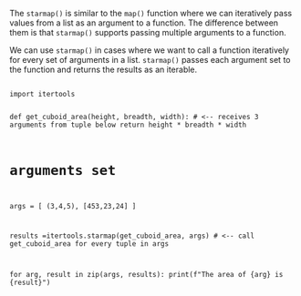 The `starmap()` is similar to the `map()` function where we can iteratively pass values from a list as an argument to a function. The difference between them is that `starmap()` supports passing multiple arguments to a function.

We can use `starmap()` in cases where we want to call a function iteratively for every set of arguments in a list. `starmap()` passes each argument set to the function and returns the results as an iterable.

<codeblock language="python" type="lesson">
<code>
import itertools

def get_cuboid_area(height, breadth, width): # <-- receives 3 arguments from tuple below
  return height * breadth * width

# arguments set
args = [
  (3,4,5),
  [453,23,24]
]

results =itertools.starmap(get_cuboid_area, args) # <-- call get_cuboid_area for every tuple in args

for arg, result in zip(args, results):
  print(f"The area of {arg} is {result}")
</code>
</codeblock>
